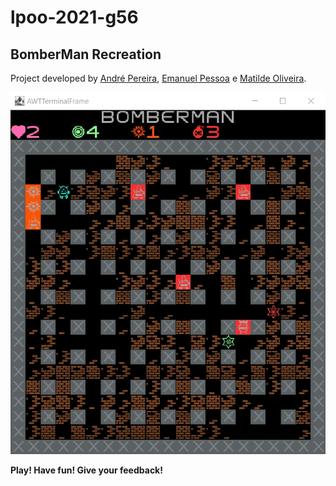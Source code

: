 # lpoo-2021-g56

## BomberMan Recreation

Project developed by [André Pereira](https://github.com/Andrepereira2001), [Emanuel Pessoa](https://github.com/EmanuelPogssoa) e [Matilde Oliveira](https://github.com/maildejoliveira).

![GAME2 GIF](./docs/images/Game2.gif)

**Play! Have fun! Give your feedback!**